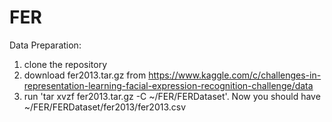 # FER

Data Preparation:
1. clone the repository
2. download fer2013.tar.gz from https://www.kaggle.com/c/challenges-in-representation-learning-facial-expression-recognition-challenge/data
3. run 'tar xvzf fer2013.tar.gz -C ~/FER/FERDataset'. Now you should have ~/FER/FERDataset/fer2013/fer2013.csv


